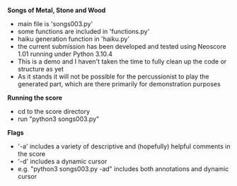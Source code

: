 __Songs of Metal, Stone and Wood__

- main file is 'songs003.py'
- some functions are included in 'functions.py'
- haiku generation function in 'haiku.py'
- the current submission has been developed and tested using Neoscore 1.01 running under Python 3.10.4
- This is a demo and I haven't taken the time to fully clean up the code or structure as yet
- As it stands it will not be possible for the percussionist to play the generated part, which are there primarily for demonstration purposes

__Running the score__
- cd to the score directory
- run "python3 songs003.py"

__Flags__
- '-a' includes a variety of descriptive and (hopefully) helpful comments in the score
- '-d' includes a dynamic cursor
- e.g. "python3 songs003.py -ad" includes both annotations and dynamic cursor
